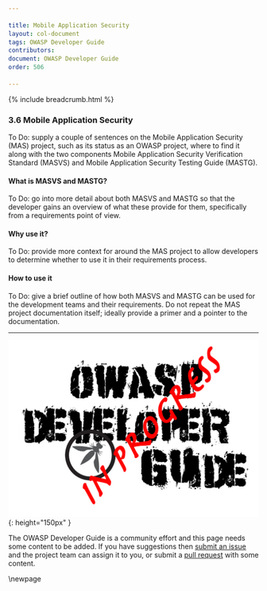 ```yaml
---

title: Mobile Application Security
layout: col-document
tags: OWASP Developer Guide
contributors:
document: OWASP Developer Guide
order: 506

---
```


{% include breadcrumb.html %}

### 3.6 Mobile Application Security

To Do: supply a couple of sentences on the Mobile Application Security (MAS) project, such as its status as an OWASP project,
where to find it along with the two components Mobile Application Security Verification Standard (MASVS)
and Mobile Application Security Testing Guide (MASTG).

#### What is MASVS and MASTG?

To Do: go into more detail about both MASVS and MASTG so that the developer gains an overview of what these provide for them,
specifically from a requirements point of view.

#### Why use it?

To Do: provide more context for around the MAS project to allow developers
to determine whether to use it in their requirements process.

#### How to use it

To Do: give a brief outline of how both MASVS and MASTG can be used for the development teams and their requirements.
Do not repeat the MAS project documentation itself; ideally provide a primer and a pointer to the documentation.

----

![Developer Guide](../assets/images/dg_wip.png "OWASP Developer Guide"){: height="150px" }

The OWASP Developer Guide is a community effort and this page needs some content to be added.
If you have suggestions then [submit an issue][issue0506] and the project team can assign it to you,
or submit a [pull request][pr] with some content.

[issue0506]: https://github.com/OWASP/www-project-developer-guide/issues/new?labels=enhancement&template=request.md&title=Update:%2005-requirements/06-mas
[pr]: https://github.com/OWASP/www-project-developer-guide/pulls

\newpage
